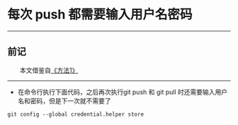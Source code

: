 # 每次 push 都需要输入用户名密码

---

## 前记

&#8195;&#8195;本文借鉴自[《方法1》](https://blog.csdn.net/weixin_41728561/article/details/81478414)

---

- 在命令行执行下面代码，之后再次执行git push 和 git pull 时还需要输入用户名和密码，但是下一次就不需要了

```
git config --global credential.helper store
```
